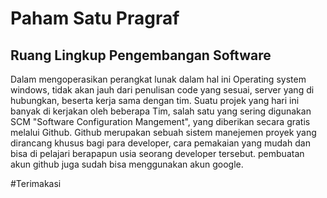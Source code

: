 # Paham Satu Pragraf
## Ruang Lingkup Pengembangan Software


Dalam mengoperasikan perangkat lunak dalam hal ini Operating system windows, tidak akan jauh dari penulisan code yang sesuai, server yang di hubungkan, beserta kerja sama dengan tim. Suatu projek yang hari ini banyak di kerjakan oleh beberapa Tim, salah satu yang sering digunakan SCM "Software Configuration Mangement", yang diberikan secara gratis melalui Github. Github merupakan sebuah sistem manejemen proyek yang dirancang khusus bagi para developer, cara pemakaian yang mudah dan bisa di pelajari berapapun usia seorang developer tersebut. pembuatan akun github juga sudah bisa menggunakan akun google. 

#Terimakasi